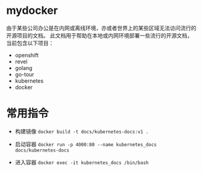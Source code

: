 # mydocker
由于某些公司办公是在内网或离线环境，亦或者世界上的某些区域无法访问流行的开源项目的文档。
此文档用于帮助在本地或内网环境部署一些流行的开源文档，当前包含以下项目：
- openshift
- revel
- golang
- go-tour
- kubernetes
- docker


# 常用指令

- 构建镜像
`docker build -t docs/kubernetes-docs:v1 . `

- 启动容器
`docker run -p 4000:80 --name kubernetes_docs docs/kubernetes-docs`

- 进入容器
`docker exec -it kubernetes_docs /bin/bash`